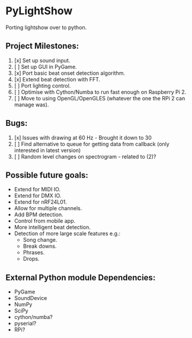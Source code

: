 # PyLightShow
Porting lightshow over to python.

## Project Milestones:
1. [x] Set up sound input.
2. [ ] Set up GUI in PyGame.
3. [x] Port basic beat onset detection algorithm.
4. [x] Extend beat detection with FFT.
5. [ ] Port lighting control.
6. [ ] Optimise with Cython/Numba to run fast enough on Raspberry Pi 2.
7. [ ] Move to using OpenGL/OpenGLES (whatever the one the RPi 2 can manage was).

## Bugs:
1. [x] Issues with drawing at 60 Hz - Brought it down to 30
2. [ ] Find alternative to queue for getting data from callback (only interested in latest version)
3. [ ] Random level changes on spectrogram - related to (2)?

## Possible future goals:
- Extend for MIDI IO.
- Extend for DMX IO.
- Extend for nRF24L01.
- Allow for multiple channels.
- Add BPM detection.
- Control from mobile app.
- More intelligent beat detection.
- Detection of more large scale features e.g.:
    - Song change.
    - Break downs.
    - Phrases.
    - Drops.

## External Python module Dependencies:
- PyGame
- SoundDevice
- NumPy
- SciPy
- cython/numba?
- pyserial?
- RPi?